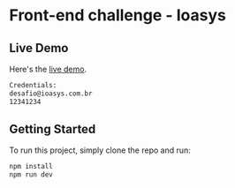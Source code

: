 # Front-end challenge - Ioasys

## Live Demo
Here's the [live demo](https://guilherme-ioasys-books.vercel.app/).

```sh
Credentials:
desafio@ioasys.com.br
12341234
```

## Getting Started

To run this project, simply clone the repo and run:

```sh
npm install
npm run dev
```